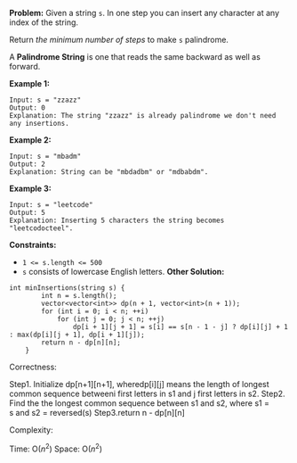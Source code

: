**Problem:**
Given a string `s`. In one step you can insert any character at any index of the string.

Return *the minimum number of steps* to make `s` palindrome.

A **Palindrome String** is one that reads the same backward as well as forward.

 

**Example 1:**

```
Input: s = "zzazz"
Output: 0
Explanation: The string "zzazz" is already palindrome we don't need any insertions.
```

**Example 2:**

```
Input: s = "mbadm"
Output: 2
Explanation: String can be "mbdadbm" or "mdbabdm".
```

**Example 3:**

```
Input: s = "leetcode"
Output: 5
Explanation: Inserting 5 characters the string becomes "leetcodocteel".
```

 

**Constraints:**

- `1 <= s.length <= 500`
- `s` consists of lowercase English letters.
**Other Solution:**
```
int minInsertions(string s) {
        int n = s.length();
        vector<vector<int>> dp(n + 1, vector<int>(n + 1));
        for (int i = 0; i < n; ++i)
            for (int j = 0; j < n; ++j)
                dp[i + 1][j + 1] = s[i] == s[n - 1 - j] ? dp[i][j] + 1 : max(dp[i][j + 1], dp[i + 1][j]);
        return n - dp[n][n];
    }
```
Correctness:


Step1.
Initialize dp[n+1][n+1],
wheredp[i][j] means the length of longest common sequence betweeni first letters in s1 and j first letters in s2.
Step2.
Find the the longest common sequence between s1 and s2,
where s1 = s and s2 = reversed(s)
Step3.return n - dp[n][n]

Complexity:

Time: O($n^2$)
Space: O($n^2$)